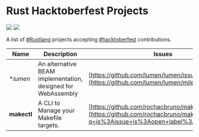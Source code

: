 # Rust Hacktoberfest Projects

![](https://www.rust-lang.org/static/images/rust-logo-blk.svg)
![](https://hacktoberfest.digitalocean.com/assets/logo-hf19-header-8245176fe235ab5d942c7580778a914110fa06a23c3d55bf40e2d061809d8785.svg)

A list of [#Rustlang](https://rust-lang.org) projects accepting [#hacktoberfest](https://hacktoberfest.digitalocean.com) contributions.

Name | Description | Issues | Tags
--- | --- | --- | ---
**lumen* | An alternative BEAM implementation, designed for WebAssembly | [https://github.com/lumen/lumen/issues](https://github.com/lumen/lumen/milestone/4) | Erlang, Elixir, BEAM, WebAssembly
**makectl** | A CLI to Manage your Makefile targets. | [https://github.com/rochacbruno/makectl/issues](https://github.com/rochacbruno/makectl/issues?q=is%3Aissue+is%3Aopen+label%3Ahacktoberfest) | CLI, Clap, Serde
